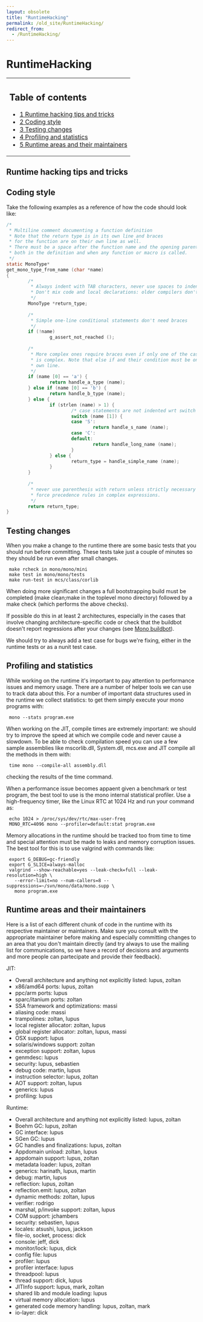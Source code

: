 ```yaml
---
layout: obsolete
title: "RuntimeHacking"
permalink: /old_site/RuntimeHacking/
redirect_from:
  - /RuntimeHacking/
---
```


RuntimeHacking
==============

<table>
<col width="100%" />
<tbody>
<tr class="odd">
<td align="left"><h2>Table of contents</h2>
<ul>
<li><a href="#runtime-hacking-tips-and-tricks">1 Runtime hacking tips and tricks</a></li>
<li><a href="#coding-style">2 Coding style</a></li>
<li><a href="#testing-changes">3 Testing changes</a></li>
<li><a href="#profiling-and-statistics">4 Profiling and statistics</a></li>
<li><a href="#runtime-areas-and-their-maintainers">5 Runtime areas and their maintainers</a></li>
</ul></td>
</tr>
</tbody>
</table>

Runtime hacking tips and tricks
-------------------------------

Coding style
------------

Take the following examples as a reference of how the code should look like:

``` c
/*
 * Multiline comment documenting a function definition
 * Note that the return type is in its own line and braces
 * for the function are on their own line as well.
 * There must be a space after the function name and the opening parenthesis
 * both in the definition and when any function or macro is called.
 */
static MonoType*
get_mono_type_from_name (char *name)
{
        /* 
         * Always indent with TAB characters, never use spaces to indent code
         * Don't mix code and local declarations: older compilers don't support that.
         */
        MonoType *return_type;
 
        /*
         * Simple one-line conditional statements don't need braces
         */
        if (!name)
                g_assert_not_reached ();
 
        /*
         * More complex ones require braces even if only one of the cases
         * is complex. Note that else if and their condition must be on their
         * own line.
         */
        if (name [0] == 'a') {
                return handle_a_type (name);
        } else if (name [0] == 'b') {
                return handle_b_type (name);
        } else {
                if (strlen (name) > 1) {
                        /* case statements are not indented wrt switch */
                        switch (name [1]) {
                        case 'S':
                                return handle_s_name (name);
                        case 'C':
                        default:
                                return handle_long_name (name);
                        }
                } else {
                        return_type = handle_simple_name (name);
                }
        }
 
        /* 
         * never use parenthesis with return unless strictly necessary to
         * force precedence rules in complex expressions.
         */
        return return_type;
}
```

Testing changes
---------------

When you make a change to the runtime there are some basic tests that you should run before committing. These tests take just a couple of minutes so they should be run even after small changes.

     make rcheck in mono/mono/mini
     make test in mono/mono/tests
     make run-test in mcs/class/corlib

When doing more significant changes a full bootstrapping build must be completed (make clean;make in the toplevel mono directory) followed by a make check (which performs the above checks).

If possible do this in at least 2 architectures, especially in the cases that involve changing architecture-specific code or check that the buildbot doesn't report regressions after your changes (see [Mono buildbot](http://wrench.mono-project.com/builds)).

We should try to always add a test case for bugs we're fixing, either in the runtime tests or as a nunit test case.

Profiling and statistics
------------------------

While working on the runtime it's important to pay attention to performance issues and memory usage. There are a number of helper tools we can use to track data about this. For a number of important data structures used in the runtime we collect statistics: to get them simply execute your mono programs with:

     mono --stats program.exe

When working on the JIT, compile times are extremely important: we should try to improve the speed at which we compile code and never cause a slowdown. To be able to check compilation speed you can use a few sample assemblies like mscorlib.dll, System.dll, mcs.exe and JIT compile all the methods in them with:

     time mono --compile-all assembly.dll

checking the results of the time command.

When a performance issue becomes appaent given a benchmark or test program, the best tool to use is the mono internal statistical profiler. Use a high-frequency timer, like the Linux RTC at 1024 Hz and run your command as:

     echo 1024 > /proc/sys/dev/rtc/max-user-freq
     MONO_RTC=4096 mono --profiler=default:stat program.exe

Memory allocations in the runtime should be tracked too from time to time and special attention must be made to leaks and memory corruption issues. The best tool for this is to use valgrind with commands like:

     export G_DEBUG=gc-friendly
     export G_SLICE=always-malloc
     valgrind --show-reachable=yes --leak-check=full --leak-resolution=high \
       --error-limit=no --num-callers=8 --suppressions=~/svn/mono/data/mono.supp \
       mono program.exe

Runtime areas and their maintainers
-----------------------------------

Here is a list of each different chunk of code in the runtime with its respective maintainer or maintainers. Make sure you consult with the appropriate maintainer before making and especially committing changes to an area that you don't maintain directly (and try always to use the mailing list for communications, so we have a record of decisions and arguments and more people can partecipate and provide their feedback).

JIT:

-   Overall architecture and anything not explicitly listed: lupus, zoltan
-   x86/amd64 ports: lupus, zoltan
-   ppc/arm ports: lupus
-   sparc/itanium ports: zoltan
-   SSA framework and optimizations: massi
-   aliasing code: massi
-   trampolines: zoltan, lupus
-   local register allocator: zoltan, lupus
-   global register allocator: zoltan, lupus, massi
-   OSX support: lupus
-   solaris/windows support: zoltan
-   exception support: zoltan, lupus
-   genmdesc: lupus
-   security: lupus, sebastien
-   debug code: martin, lupus
-   instruction selector: lupus, zoltan
-   AOT support: zoltan, lupus
-   generics: lupus
-   profiling: lupus

Runtime:

-   Overall architecture and anything not explicitly listed: lupus, zoltan
-   Boehm GC: lupus, zoltan
-   GC interface: lupus
-   SGen GC: lupus
-   GC handles and finalizations: lupus, zoltan
-   Appdomain unload: zoltan, lupus
-   appdomain support: lupus, zoltan
-   metadata loader: lupus, zoltan
-   generics: harinath, lupus, martin
-   debug: martin, lupus
-   reflection: lupus, zoltan
-   reflection.emit: lupus, zoltan
-   dynamic methods: zoltan, lupus
-   verifier: rodrigo
-   marshal, p/invoke support: zoltan, lupus
-   COM support: jchambers
-   security: sebastien, lupus
-   locales: atsushi, lupus, jackson
-   file-io, socket, process: dick
-   console: jeff, dick
-   monitor/lock: lupus, dick
-   config file: lupus
-   profiler: lupus
-   profiler interface: lupus
-   threadpool: lupus
-   thread support: dick, lupus
-   JITInfo support: lupus, mark, zoltan
-   shared lib and module loading: lupus
-   virtual memory allocation: lupus
-   generated code memory handling: lupus, zoltan, mark
-   io-layer: dick


